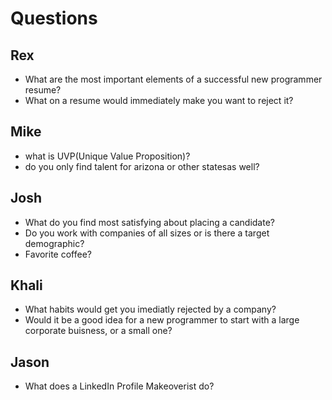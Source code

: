 # Questions

## Rex
- What are the most important elements of a successful new programmer resume?
- What on a resume would immediately make you want to reject it?

## Mike
- what is UVP(Unique Value Proposition)?
- do you only find talent for arizona or other statesas well?

## Josh
- What do you find most satisfying about placing a candidate?
- Do you work with companies of all sizes or is there a target demographic?
- Favorite coffee?

## Khali
- What habits would get you imediatly rejected by a company?
- Would it be a good idea for a new programmer to start with a large corporate buisness, or a small one?

## Jason
- What does a LinkedIn Profile Makeoverist do?
